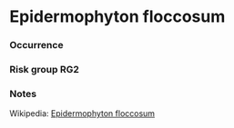 <!-- TITLE: Epidermophyton floccosum   -->

# Epidermophyton floccosum 
### Occurrence

### Risk group RG2

### Notes

Wikipedia: [Epidermophyton floccosum ](https://en.wikipedia.org/wiki/Epidermophyton_floccosum)
